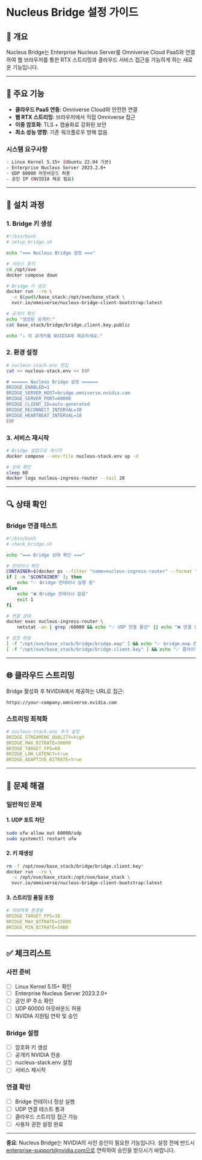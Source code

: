 # Nucleus Bridge 설정 가이드

## 🌉 개요

Nucleus Bridge는 Enterprise Nucleus Server를 Omniverse Cloud PaaS와 연결하여 웹 브라우저를 통한 RTX 스트리밍과 클라우드 서비스 접근을 가능하게 하는 새로운 기능입니다.

---

## 🎯 주요 기능

- **클라우드 PaaS 연동**: Omniverse Cloud와 안전한 연결
- **웹 RTX 스트리밍**: 브라우저에서 직접 Omniverse 접근  
- **이중 암호화**: TLS + 캡슐화로 강화된 보안
- **최소 성능 영향**: 기존 워크플로우 방해 없음

### 시스템 요구사항
```bash
- Linux Kernel 5.15+ (Ubuntu 22.04 기본)
- Enterprise Nucleus Server 2023.2.0+
- UDP 60000 아웃바운드 허용
- 공인 IP (NVIDIA 제공 필요)
```

---

## 🔧 설치 과정

### 1. Bridge 키 생성
```bash
#!/bin/bash
# setup_bridge.sh

echo "=== Nucleus Bridge 설정 ==="

# 서비스 중지
cd /opt/ove
docker compose down

# Bridge 키 생성
docker run --rm \
  -v $(pwd)/base_stack:/opt/ove/base_stack \
  nvcr.io/omniverse/nucleus-bridge-client-bootstrap:latest

# 공개키 확인
echo "생성된 공개키:"
cat base_stack/bridge/bridge.client.key.public

echo "⚠️ 이 공개키를 NVIDIA에 제공하세요."
```

### 2. 환경 설정
```bash
# nucleus-stack.env 편집
cat >> nucleus-stack.env << EOF

# ====== Nucleus Bridge 설정 ======
BRIDGE_ENABLED=1
BRIDGE_SERVER_HOST=bridge.omniverse.nvidia.com
BRIDGE_SERVER_PORT=60000
BRIDGE_CLIENT_ID=auto-generated
BRIDGE_RECONNECT_INTERVAL=30
BRIDGE_HEARTBEAT_INTERVAL=10
EOF
```

### 3. 서비스 재시작
```bash
# Bridge 설정으로 재시작
docker compose --env-file nucleus-stack.env up -d

# 상태 확인
sleep 60
docker logs nucleus-ingress-router --tail 20
```

---

## 🔍 상태 확인

### Bridge 연결 테스트
```bash
#!/bin/bash
# check_bridge.sh

echo "=== Bridge 상태 확인 ==="

# 컨테이너 확인
CONTAINER=$(docker ps --filter "name=nucleus-ingress-router" --format "{{.ID}}")
if [ -n "$CONTAINER" ]; then
    echo "✅ Bridge 컨테이너 실행 중"
else
    echo "❌ Bridge 컨테이너 없음"
    exit 1
fi

# 연결 상태
docker exec nucleus-ingress-router \
    netstat -an | grep :60000 && echo "✅ UDP 연결 활성" || echo "❌ 연결 없음"

# 설정 파일
[ -f "/opt/ove/base_stack/bridge/bridge.map" ] && echo "✅ bridge.map 존재" || echo "❌ bridge.map 없음"
[ -f "/opt/ove/base_stack/bridge/bridge.client.key" ] && echo "✅ 클라이언트 키 존재" || echo "❌ 키 없음"
```

---

## 🌐 클라우드 스트리밍

Bridge 활성화 후 NVIDIA에서 제공하는 URL로 접근:
```
https://your-company.omniverse.nvidia.com
```

### 스트리밍 최적화
```yaml
# nucleus-stack.env 추가 설정
BRIDGE_STREAMING_QUALITY=high
BRIDGE_MAX_BITRATE=50000
BRIDGE_TARGET_FPS=60
BRIDGE_LOW_LATENCY=true
BRIDGE_ADAPTIVE_BITRATE=true
```

---

## 🔧 문제 해결

### 일반적인 문제

#### 1. UDP 포트 차단
```bash
sudo ufw allow out 60000/udp
sudo systemctl restart ufw
```

#### 2. 키 재생성
```bash
rm -f /opt/ove/base_stack/bridge/bridge.client.key*
docker run --rm \
  -v /opt/ove/base_stack:/opt/ove/base_stack \
  nvcr.io/omniverse/nucleus-bridge-client-bootstrap:latest
```

#### 3. 스트리밍 품질 조정
```yaml
# 저대역폭 환경용
BRIDGE_TARGET_FPS=30
BRIDGE_MAX_BITRATE=15000
BRIDGE_MIN_BITRATE=5000
```

---

## ✅ 체크리스트

### 사전 준비
- [ ] Linux Kernel 5.15+ 확인
- [ ] Enterprise Nucleus Server 2023.2.0+
- [ ] 공인 IP 주소 확인
- [ ] UDP 60000 아웃바운드 허용
- [ ] NVIDIA 지원팀 연락 및 승인

### Bridge 설정
- [ ] 암호화 키 생성
- [ ] 공개키 NVIDIA 전송
- [ ] nucleus-stack.env 설정
- [ ] 서비스 재시작

### 연결 확인
- [ ] Bridge 컨테이너 정상 실행
- [ ] UDP 연결 테스트 통과
- [ ] 클라우드 스트리밍 접근 가능
- [ ] 사용자 권한 설정 완료

---

**중요**: Nucleus Bridge는 NVIDIA의 사전 승인이 필요한 기능입니다. 설정 전에 반드시 enterprise-support@nvidia.com으로 연락하여 승인을 받으시기 바랍니다.